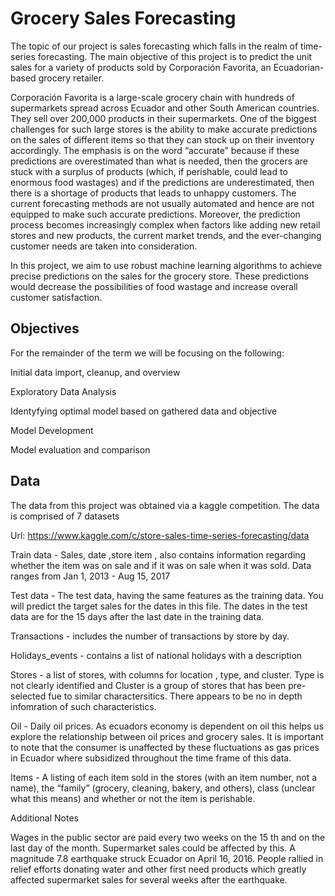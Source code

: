 # Grocery Sales Forecasting

The topic of our project is sales forecasting which falls in the realm of time-series forecasting. The main objective of this project is to predict the unit sales for a variety of products sold by Corporación Favorita, an Ecuadorian-based grocery retailer.  

Corporación Favorita is a large-scale grocery chain with hundreds of supermarkets spread across Ecuador and other South American countries. They sell over 200,000 products in their supermarkets. One of the biggest challenges for such large stores is the ability to make accurate predictions on the sales of different items so that they can stock up on their inventory accordingly. The emphasis is on the word “accurate” because if these predictions are overestimated than what is needed, then the grocers are stuck with a surplus of products (which, if perishable, could lead to enormous food wastages) and if the predictions are underestimated, then there is a shortage of products that leads to unhappy customers. The current forecasting methods are not usually automated and hence are not equipped to make such accurate predictions. Moreover, the prediction process becomes increasingly complex when factors like adding new retail stores and new products, the current market trends, and the ever-changing customer needs are taken into consideration.  

In this project, we aim to use robust machine learning algorithms to achieve precise predictions on the sales for the grocery store. These predictions would decrease the possibilities of food wastage and increase overall customer satisfaction.


## Objectives 

For the remainder of the term we will be focusing on the following: 

Initial data import, cleanup, and overview

Exploratory Data Analysis 

Identyfying optimal model based on gathered data and objective 

Model Development

Model evaluation and comparison



## Data 

The data from this project was obtained via a kaggle competition. The data is comprised of 7 datasets

Url: https://www.kaggle.com/c/store-sales-time-series-forecasting/data

Train data - Sales, date ,store item , also contains information regarding whether the item was on sale and if it was on sale when it was sold. Data ranges from Jan 1, 2013 - Aug 15, 2017


Test data - The test data, having the same features as the training data. You will predict the target sales for the dates in this file.
The dates in the test data are for the 15 days after the last date in the training data.


Transactions - includes the number of transactions by store by day. 

Holidays_events -  contains a list of national holidays with a description

Stores -  a list of stores, with columns for location , type, and cluster. Type is not clearly identified and Cluster is a group of stores that has been pre-selected fue to similar charactersitics. There appears to be no in depth infomration of such characteristics. 


Oil - Daily oil prices. As ecuadors economy is dependent on oil this helps us explore the relationship between oil prices and grocery sales. It is important to note that the consumer is unaffected by these fluctuations as gas prices in Ecuador where subsidized throughout the time frame of this data. 

Items - A listing of each item sold in the stores (with an item number, not a name), the “family” (grocery, cleaning, bakery, and others), class (unclear what this means) and whether or not the item is perishable.


Additional Notes

Wages in the public sector are paid every two weeks on the 15 th and on the last day of the month. Supermarket sales could be affected by this.
A magnitude 7.8 earthquake struck Ecuador on April 16, 2016. People rallied in relief efforts donating water and other first need products which greatly affected supermarket sales for several weeks after the earthquake.

